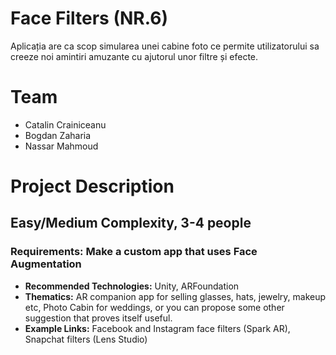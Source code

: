 

# Face Filters (NR.6)

Aplicația are ca scop simularea unei cabine foto ce permite utilizatorului sa creeze noi amintiri amuzante cu ajutorul unor filtre și efecte.

# Team

  - Catalin Crainiceanu
  - Bogdan Zaharia
  - Nassar Mahmoud

# Project Description

## Easy/Medium Complexity, 3-4 people
### Requirements: Make a custom app that uses Face Augmentation
* **Recommended Technologies:** Unity, ARFoundation
* **Thematics:** AR companion app for selling glasses, hats, jewelry, makeup etc, Photo Cabin for weddings, or you can propose some other suggestion that proves itself useful.
* **Example Links:** Facebook and Instagram face filters (Spark AR), Snapchat filters (Lens Studio)
